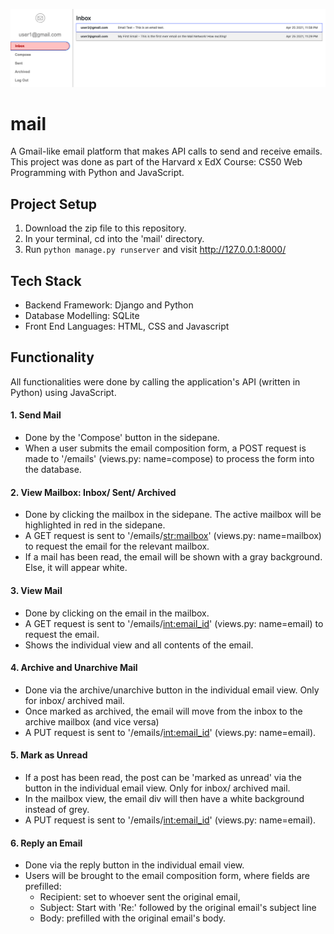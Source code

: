 ![Header](https://github.com/alicialawjy/mail/blob/main/Screenshots/Inbox.png)
# mail
A Gmail-like email platform that makes API calls to send and receive emails. <br>
This project was done as part of the Harvard x EdX Course: CS50 Web Programming with Python and JavaScript.

## Project Setup
1. Download the zip file to this repository.
2. In your terminal, cd into the 'mail' directory.
3. Run ```python manage.py runserver``` and visit <a>http://127.0.0.1:8000/</a>

## Tech Stack
- Backend Framework: Django and Python
- Database Modelling: SQLite
- Front End Languages: HTML, CSS and Javascript

## Functionality
All functionalities were done by calling the application's API (written in Python) using JavaScript.
#### 1. Send Mail
- Done by the 'Compose' button in the sidepane. 
- When a user submits the email composition form, a POST request is made to '/emails' (views.py: name=compose) to process the form into the database.

#### 2. View Mailbox: Inbox/ Sent/ Archived
- Done by clicking the mailbox in the sidepane. The active mailbox will be highlighted in red in the sidepane.
- A GET request is sent to '/emails/<str:mailbox>' (views.py: name=mailbox) to request the email for the relevant mailbox.
- If a mail has been read, the email will be shown with a gray background. Else, it will appear white. 

#### 3. View Mail
- Done by clicking on the email in the mailbox.
- A GET request is sent to '/emails/<int:email_id>' (views.py: name=email) to request the email.
- Shows the individual view and all contents of the email.

#### 4. Archive and Unarchive Mail
- Done via the archive/unarchive button in the individual email view. Only for inbox/ archived mail.
- Once marked as archived, the email will move from the inbox to the archive mailbox (and vice versa)
- A PUT request is sent to '/emails/<int:email_id>' (views.py: name=email).

#### 5. Mark as Unread
- If a post has been read, the post can be 'marked as unread' via the button in the individual email view. Only for inbox/ archived mail.
- In the mailbox view, the email div will then have a white background instead of grey.
- A PUT request is sent to '/emails/<int:email_id>' (views.py: name=email).

#### 6. Reply an Email
- Done via the reply button in the individual email view.
- Users will be brought to the email composition form, where fields are prefilled: 
    - Recipient: set to whoever sent the original email,
    - Subject: Start with 'Re:' followed by the original email's subject line
    - Body: prefilled with the original email's body.



